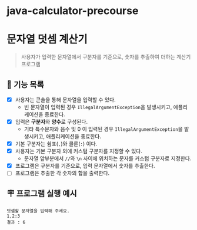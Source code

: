 # java-calculator-precourse

# 문자열 덧셈 계산기

> 사용자가 입력한 문자열에서 구분자를 기준으로, 숫자를 추출하여 더하는 계산기 프로그램

## 🚀 기능 목록

- [x] 사용자는 콘솔을 통해 문자열을 입력할 수 있다.
    - 빈 문자열이 입력된 경우 `IllegalArgumentException`을 발생시키고, 애플리케이션을 종료한다.
- [x] 입력은 **구분자**와 **양수**로 구성된다.
    - 기타 특수문자와 음수 및 0 이 입력된 경우 `IllegalArgumentException`을 발생시키고, 애플리케이션을 종료한다.
- [x] 기본 구분자는 쉼표(`,`)와 콜론(`:`) 이다.
- [x] 사용자는 기본 구분자 외에 커스텀 구분자를 지정할 수 있다.
    - 문자열 앞부분에서 `//`와 `\n` 사이에 위치하는 문자를 커스텀 구분자로 지정한다.
- [x] 프로그램은 구분자를 기준으로, 입력 문자열에서 숫자를 추출한다.
- [ ] 프로그램은 추출한 각 숫자의 합을 출력한다.

## 🪧 프로그램 실행 예시

```text
덧셈할 문자열을 입력해 주세요.
1,2:3
결과 : 6
```